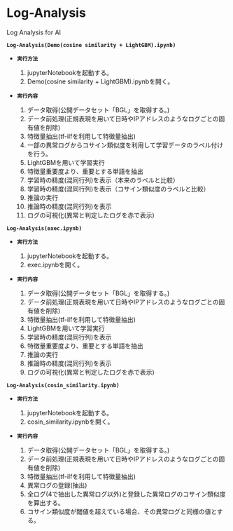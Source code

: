 # Log-Analysis
Log Analysis for AI

**`Log-Analysis(Demo(cosine similarity + LightGBM).ipynb)`**
  * **`実行方法`**
    1. jupyterNotebookを起動する。
    2. Demo(cosine similarity + LightGBM).ipynbを開く。

  * **`実行内容`**
    1. データ取得(公開データセット「BGL」を取得する。)
    2. データ前処理(正規表現を用いて日時やIPアドレスのようなログごとの固有値を削除)
    3. 特徴量抽出(tf-ilfを利用して特徴量抽出)
    4. 一部の異常ログからコサイン類似度を利用して学習データのラベル付けを行う。
    5. LightGBMを用いて学習実行
    6. 特徴量重要度より、重要とする単語を抽出
    7. 学習時の精度(混同行列)を表示（本来のラベルと比較）
    8. 学習時の精度(混同行列)を表示（コサイン類似度のラベルと比較）
    9. 推論の実行
    10. 推論時の精度(混同行列)を表示
    12. ログの可視化(異常と判定したログを赤で表示)

**`Log-Analysis(exec.ipynb)`**
  * **`実行方法`**
    1. jupyterNotebookを起動する。
    2. exec.ipynbを開く。

  * **`実行内容`**
    1. データ取得(公開データセット「BGL」を取得する。)
    2. データ前処理(正規表現を用いて日時やIPアドレスのようなログごとの固有値を削除)
    3. 特徴量抽出(tf-ilfを利用して特徴量抽出)
    4. LightGBMを用いて学習実行
    5. 学習時の精度(混同行列)を表示
    6. 特徴量重要度より、重要とする単語を抽出
    7. 推論の実行
    8. 推論時の精度(混同行列)を表示
    9. ログの可視化(異常と判定したログを赤で表示)


**`Log-Analysis(cosin_similarity.ipynb)`**
  * **`実行方法`**
    1. jupyterNotebookを起動する。
    2. cosin_similarity.ipynbを開く。

  * **`実行内容`**
    1. データ取得(公開データセット「BGL」を取得する。)
    2. データ前処理(正規表現を用いて日時やIPアドレスのようなログごとの固有値を削除)
    3. 特徴量抽出(tf-ilfを利用して特徴量抽出)
    4. 異常ログの登録(抽出)
    5. 全ログ(4で抽出した異常ログ以外)と登録した異常ログのコサイン類似度を算出する。
    6. コサイン類似度が閾値を超えている場合、その異常ログと同様の値とする。
